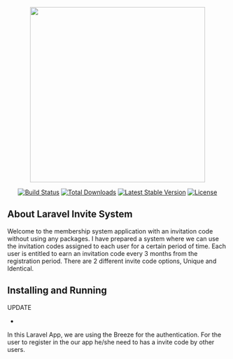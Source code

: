 <p align="center"><a href="https://laravel.com" target="_blank"><img src="https://raw.githubusercontent.com/laravel/art/master/logo-lockup/5%20SVG/2%20CMYK/1%20Full%20Color/laravel-logolockup-cmyk-red.svg" width="400"></a></p>

<p align="center">
<a href="https://travis-ci.org/laravel/framework"><img src="https://travis-ci.org/laravel/framework.svg" alt="Build Status"></a>
<a href="https://packagist.org/packages/laravel/framework"><img src="https://img.shields.io/packagist/dt/laravel/framework" alt="Total Downloads"></a>
<a href="https://packagist.org/packages/laravel/framework"><img src="https://img.shields.io/packagist/v/laravel/framework" alt="Latest Stable Version"></a>
<a href="https://packagist.org/packages/laravel/framework"><img src="https://img.shields.io/packagist/l/laravel/framework" alt="License"></a>
</p>

## About Laravel Invite System

Welcome to the membership system application with an invitation code without using any packages. I have prepared a system where we can use the invitation codes assigned to each user for a certain period of time. Each user is entitled to earn an invitation code every 3 months from the registration period. 
There are 2 different invite code options, Unique and Identical.

## Installing and Running

UPDATE

- 


In this Laravel App, we are using the Breeze for the authentication. For the user to register in the our app he/she need to has a invite code by other users.
